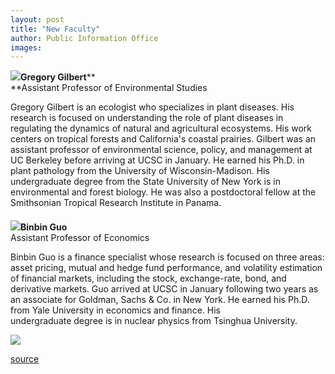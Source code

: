 ```yaml
---
layout: post
title: "New Faculty"
author: Public Information Office
images:
---
```


![][1]**Gregory Gilbert****  
**Assistant Professor of Environmental Studies

Gregory Gilbert is an ecologist who specializes in plant diseases. His research is focused on understanding the role of plant diseases in regulating the dynamics of natural and agricultural ecosystems. His work centers on tropical forests and California's coastal prairies. Gilbert was an assistant professor of environmental science, policy, and management at UC Berkeley before arriving at UCSC in January. He earned his Ph.D. in plant pathology from the University of Wisconsin-Madison. His undergraduate degree from the State University of New York is in environmental and forest biology. He was also a postdoctoral fellow at the Smithsonian Tropical Research Institute in Panama.

####

  
![][2]**Binbin Guo**  
Assistant Professor of Economics  
  
Binbin Guo is a finance specialist whose research is focused on three areas: asset pricing, mutual and hedge fund performance, and volatility estimation of financial markets, including the stock, exchange-rate, bond, and derivative markets. Guo arrived at UCSC in January following two years as an associate for Goldman, Sachs & Co. in New York. He earned his Ph.D. from Yale University in economics and finance. His  
undergraduate degree is in nuclear physics from Tsinghua University.

  
  
![ ][3]

[1]: ../art/gilbert_greg.120.jpg
[2]: ../art/guo_binbin.120.jpg
[3]: ../../images/trans.gif

[source](http://www1.ucsc.edu/currents/99-00/06-05/newfac.html "Permalink to newfac")
